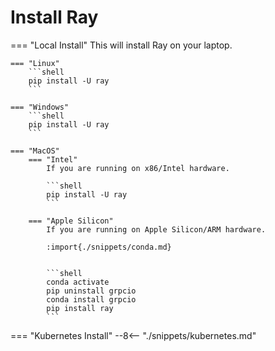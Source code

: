 # Install Ray

=== "Local Install"
    This will install Ray on your laptop.

    === "Linux"
        ```shell
        pip install -U ray
        ```

    === "Windows"
        ```shell
        pip install -U ray
        ```

    === "MacOS"
        === "Intel"
            If you are running on x86/Intel hardware.

            ```shell
            pip install -U ray
            ```

        === "Apple Silicon"
            If you are running on Apple Silicon/ARM hardware.
        
            :import{./snippets/conda.md}

        
            ```shell
            conda activate
            pip uninstall grpcio
            conda install grpcio
            pip install ray
            ```
        
=== "Kubernetes Install"
    --8<-- "./snippets/kubernetes.md"
